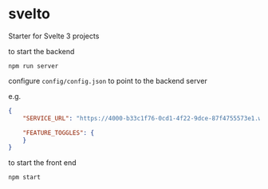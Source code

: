 # svelto
Starter for Svelte 3 projects

to start the backend

```
npm run server
```

configure `config/config.json` to point to the backend server

e.g.

```json
{
    "SERVICE_URL": "https://4000-b33c1f76-0cd1-4f22-9dce-87f4755573e1.ws-ap0.gitpod.io/",

    "FEATURE_TOGGLES": {
    }
}
```

to start the front end

```
npm start
```

